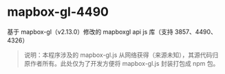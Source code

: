 # mapbox-gl-4490

基于 mapbox-gl（v2.13.0）修改的 mapboxgl api js 库（支持 3857、4490、4326）

> 说明：本程序涉及的 mapbox-gl.js 从网络获得（来源未知），其源代码归原作者所有。此处仅为了开发方便将 mapbox-gl.js 封装打包成 npm 包。
